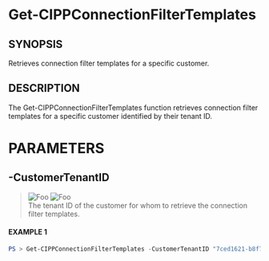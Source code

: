 # Get-CIPPConnectionFilterTemplates
## SYNOPSIS
Retrieves connection filter templates for a specific customer.
## DESCRIPTION
The Get-CIPPConnectionFilterTemplates function retrieves connection filter templates for a specific customer identified by their tenant ID.
# PARAMETERS

## **-CustomerTenantID**
> ![Foo](https://img.shields.io/badge/Type-String-Blue?) ![Foo](https://img.shields.io/badge/Mandatory-TRUE-Red?) \
The tenant ID of the customer for whom to retrieve the connection filter templates.

 #### EXAMPLE 1
```powershell
PS > Get-CIPPConnectionFilterTemplates -CustomerTenantID "7ced1621-b8f7-4231-868c-bc6b1a2f1778"
```

